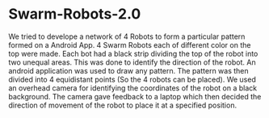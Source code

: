 # Swarm-Robots-2.0
We tried to develope a network of 4 Robots to form a particular pattern formed on a Android App.
4 Swarm Robots each of different color on the top were made. Each bot had a black strip dividing the top of the robot into two unequal areas. This was done to identify the direction of the robot.
An android application was used to draw any pattern. The pattern was then divided into 4 equidistant points (So the 4 robots can be placed).
We used an overhead camera for identifying the coordinates of the robot on a black background. The camera gave feedback to a laptop which then decided the direction of movement of the robot to place it at a specified position.
